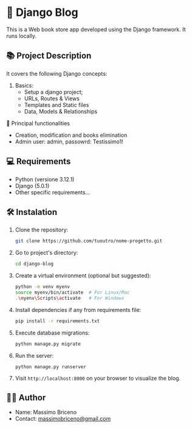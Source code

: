 # 🌟 Django Blog

This is a Web book store app developed using the Django framework. It runs locally.

## 📚 Project Description

It covers the following Django concepts:

1. Basics:
   - Setup a django project;
   - URLs, Routes & Views
   - Templates and Static files
   - Data, Models & Relationships

🚀  Principal functionalities

- Creation, modification and books elimination
- Admin user: admin, passowrd: Testissimo1!

## 💻 Requirements

- Python (versione 3.12.1)
- Django (5.0.1)
- Other specific requirements...

## 🛠️ Instalation

1. Clone the repository:

   ```bash
   git clone https://github.com/tuoutro/nome-progetto.git
   ```

2. Go to project's directory:

   ```bash
   cd django-blog
   ```

3. Create a virtual environment (optional but suggested):

   ```bash
   python -m venv myenv
   source myenv/bin/activate  # For Linux/Mac
   .\myenv\Scripts\activate   # For Windows
   ```

4. Install dependencies if any from requirements file:

   ```bash
   pip install -r requirements.txt
   ```

5. Execute database migrations:

   ```bash
   python manage.py migrate
   ```

6. Run the server:

   ```bash
   python manage.py runserver
   ```

7. Visit `http://localhost:8000` on your browser to visualize the blog.

## 👨‍💻 Author

- Name: Massimo Briceno
- Contact: massimobriceno@gmail.com
